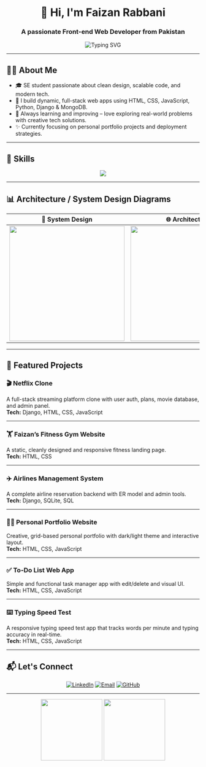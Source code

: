 <h1 align="center">👋 Hi, I'm Faizan Rabbani</h1>
<h3 align="center">A passionate Front-end Web Developer from Pakistan</h3>

<p align="center">
  <img src="https://readme-typing-svg.herokuapp.com?lines=HTML%2C+CSS%2C+JavaScript%2C+Python%2C+Django%2C+MongoDB;Always+learning+and+building...&center=true&width=500&height=60&pause=1000&speed=80" alt="Typing SVG" />
</p>

---

## 🧑‍💻 About Me

- 🎓 SE student passionate about clean design, scalable code, and modern tech.
- 🔨 I build dynamic, full-stack web apps using HTML, CSS, JavaScript, Python, Django & MongoDB.
- 🚀 Always learning and improving – love exploring real-world problems with creative tech solutions.
- ✨ Currently focusing on personal portfolio projects and deployment strategies.

---

## 💼 Skills

<p align="center">
  <img src="https://skillicons.dev/icons?i=html,css,js,python,django,mongodb,sqlite,git,github" />
</p>

---

## 📊 Architecture / System Design Diagrams

| 📌 System Design | 🌐 Architecture |
|------------------|----------------|
| <img src="https://www.crio.do/blog/content/images/2023/08/A-Comprehensive-Guide-to-System-Design.png" width="300"/> | <img src="https://integrio.net/static/a7aa5f34582757f1ae8793302a6c0499/components-of-web-application-architechture.png" width="300"/> |


---

## 🚀 Featured Projects

### 🎬 Netflix Clone
A full-stack streaming platform clone with user auth, plans, movie database, and admin panel.  
**Tech:** Django, HTML, CSS, JavaScript  


---

### 🏋️ Faizan’s Fitness Gym Website
A static, cleanly designed and responsive fitness landing page.  
**Tech:** HTML, CSS  


---

### ✈️ Airlines Management System
A complete airline reservation backend with ER model and admin tools.  
**Tech:** Django, SQLite, SQL  


---

### 🧑‍🎨 Personal Portfolio Website
Creative, grid-based personal portfolio with dark/light theme and interactive layout.  
**Tech:** HTML, CSS, JavaScript  


---

### ✅ To-Do List Web App
Simple and functional task manager app with edit/delete and visual UI.  
**Tech:** HTML, CSS, JavaScript  


---

### ⌨️ Typing Speed Test
A responsive typing speed test app that tracks words per minute and typing accuracy in real-time.  
**Tech:** HTML, CSS, JavaScript  

---

## 📬 Let's Connect

<p align="center">
  <a href="https://www.linkedin.com/in/faizan-webdev/" target="_blank"><img alt="LinkedIn" src="https://img.shields.io/badge/LinkedIn-Faizan%20Rabbani-blue?style=flat-square&logo=linkedin"></a>
  <a href="faizanrabbani987@gmail.com"><img alt="Email" src="https://img.shields.io/badge/Email-faizanrabbani987@gmail.com-red?style=flat-square&logo=gmail"></a>
  <a href="https://github.com/Faizan-rabbani"><img alt="GitHub" src="https://img.shields.io/badge/GitHub-faizanrabbani-black?style=flat-square&logo=github"></a>
</p>

---

<p align="center">
  <img src="https://github-readme-stats.vercel.app/api?username=Faizan-rabbani&show_icons=true&theme=tokyonight" height="160" />
  <img src="https://streak-stats.demolab.com/?user=Faizan-rabbani&theme=tokyonight" height="160"/>
</p>


